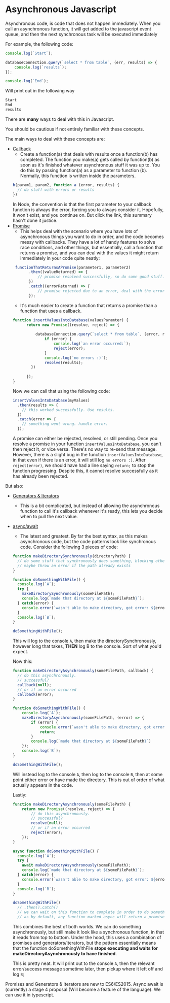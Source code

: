# Asynchronous Javascript

Asynchronous code, is code that does not happen immediately. When you call an asynchronous function, it will get added to the javascript event queue, and then the next synchronous task will be executed immediately

For example, the following code:
```javascript
console.log(`Start`);

databaseConnection.query(`select * from table`, (err, results) => {
    console.log(`results`);   
});

console.log(`End`);
```
Will print out in the following way
```bash
Start
End
results
```

There are **many** ways to deal with this in Javascript.

You should be cautious if not entirely familiar with these concepts.

The main ways to deal with these concepts are:
- [Callback](https://github.com/getify/You-Dont-Know-JS/blob/master/async%20%26%20performance/ch2.md)
  - Create a function(a) that deals with results once a function(b) has completed.
  The function you make(a) gets called by function(b) as soon as it's finished whatever asynchronous stuff it was up to. You do this by passing function(a) as a parameter to function (b).
  Normally, this function is written inside the parameters.
  ```javascript 
  b(param1, param2, function a (error, results) {
    // do stuff with errors or results
  })
   ```
   In Node, the convention is that the first parameter to your callback function is always the error, forcing you to always consider it. Hopefully, it won't exist, and you continue on. But click the link, this summary hasn't done it justice.  
- [Promise](https://github.com/getify/You-Dont-Know-JS/blob/master/async%20%26%20performance/ch3.md)
  - This helps deal with the scenario where you have lots of asynchronous things you want to do in order,
  and the code becomes messy with callbacks. They have a lot of handy features to solve race conditions, and other things, but essentially, call a function that returns a promise, and you can deal with the values it might return immediately in your code quite neatly:
   ```javascript
    functionThatReturnsAPromise(parameter1, parameter2)
          .then((valueReturned) => {
              // promise resolved successfully, so do some good stuff.
          })
          .catch((errorReturned) => {
              // promise rejected due to an error, deal with the error.
          });
    ```
   - It's much easier to create a function that returns a promise than a function that uses a callback.
    ```javascript
    function insertValuesIntoDatabase(valuesParamter) {
          return new Promise((resolve, reject) => {
              
              databaseConnection.query(`select * from table`, (error, results) => {
                  if (error) {
                      console.log(`an error occurred:`);
                      reject(error);
                  }
                  console.log(`no errors :)`);
                  resolve(results);
            })
            
          });
    }
    ```
    Now we can call that using the following code:
    ```javascript
    insertValuesIntoDatabase(myValues)
      .then(results => {
        // this worked successfully. Use results.
      })
      .catch(error => {
        // something went wrong. handle error.
      });
    ```
    A promise can either be rejected, resolved, or still pending. Once you resolve a promise in your function `insertValuesIntoDatabase`,
    you can't then reject it, or vice versa. There's no way to re-send that message.
     However, there is a slight bug in the function `insertValuesIntoDatabase`, in that even if there is an error, it will still log `no errors :)`.
     After `reject(error)`, we should have had a line saying `return;` to stop the function progressing. Despite this, it cannot resolve successfully as it has already been rejected.

But also: 
- [Generators & Iterators](https://github.com/getify/You-Dont-Know-JS/blob/master/async%20%26%20performance/ch4.md)
  - This is a bit complicated, but instead of allowing the asynchronous function to call it's callback whenever it's ready, this lets you decide when to pull the next value.
- [async/await](https://github.com/getify/You-Dont-Know-JS/blob/master/es6%20%26%20beyond/ch8.md)
  - The latest and greatest. By far the best syntax, as this makes asynchronous code, but the code patterns look like synchronous code.
  Consider the following 3 pieces of code:
  ```javascript
  function makeDirectorySynchronously(directoryPath) {
    // do some stuff that synchronously does something, blocking other things from happening.
    // maybe throw an error if the path already exists  
  }

  function doSomethingWithFile() {
    console.log(`A`);
    try {
      makeDirectorySynchronously(someFilePath);
      console.log(`made that directory at ${someFilePath}`);
    } catch(error) {
      console.error(`wasn't able to make directory, got error: ${error}`);  
    }
    console.log(`B`);
  }

  doSomethingWithFile();
  ```
  This will log to the console `A`, then make the directorySynchronously, however long that takes, **THEN** log B to the console.
  Sort of what you'd expect.
  
  Now this:
  ```javascript
  function makeDirectoryAsynchronously(someFilePath, callback) {
    // do this asynchronously.
    // successful?
    callback(null);
    // or if an error occurred
    callback(error);
  }

  function doSomethingWithFile() {
      console.log(`A`);
      makeDirectoryAsynchronously(someFilePath, (error) => {
          if (error) {
              console.error(`wasn't able to make directory, got error: ${error}`);
              return;
          }
          console.log(`made that directory at ${someFilePath}`)
      });
      console.log(`B`);
  }

  doSomethingWithFile();
  ```
  Will instead log to the console `A`, then log to the console `B`, then at some point either error or have made the directory.
  This is out of order of what actually appears in the code.
  
  Lastly:
  ```javascript
  function makeDirectoryAsynchronously(someFilePath) {
      return new Promise((resolve, reject) => {
          // do this asynchronously.
          // successful?
          resolve(null);
          // or if an error occurred
          reject(error);
      });
  }

  async function doSomethingWithFile() {
    console.log(`A`);
    try {
      await makeDirectoryAsynchronously(someFilePath);
      console.log(`made that directory at ${someFilePath}`);
    } catch(error) {
      console.error(`wasn't able to make directory, got error: ${error}`);  
    }
    console.log(`B`);
  }

  doSomethingWithFile()
    // .then().catch()
    // we can wait on this function to complete in order to do something else once it has finished,
    // as by default, any function marked async will return a promise.
  ```
  This combines the best of both worlds. We can do something asynchronously,
  but still make it look like a synchronous function, in that it reads from top to bottom.
  Under the hood, this uses a combination of promises and generators/iterators, but the pattern essentially means that the function doSomethingWithFile **stops executing and waits for makeDirectoryAsynchronously to have finished**.
  
  This is pretty neat.
  It will print out to the console `A`, then the relevant error/success message sometime later, then pickup where it left off and log `B`;
  
Promises and Generators & Iterators are new to ES6/ES2015.
Async await is (currently) a stage 4 proposal (Will become a feature of the language). We can use it in typescript.